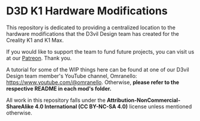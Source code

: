 # D3D K1 Hardware Modifications

This repository is dedicated to providing a centralized location to the hardware modifications that the D3vil Design team has created for the Creality K1 and K1 Max.

If you would like to support the team to fund future projects, you can visit us at our [Patreon](https://www.patreon.com/D3vilDesign). Thank you.

A tutorial for some of the WIP things here can be found at one of our D3vil Design team member's YouTube channel, Omranello: https://www.youtube.com/@omranello. Otherwise, **please refer to the respective README in each mod's folder.**

All work in this repository falls under the **Attribution-NonCommercial-ShareAlike 4.0 International (CC BY-NC-SA 4.0)** license unless mentioned otherwise.
